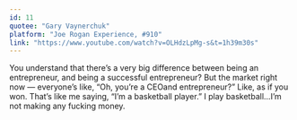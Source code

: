 ```yaml
---
id: 11
quotee: "Gary Vaynerchuk"
platform: "Joe Rogan Experience, #910"
link: "https://www.youtube.com/watch?v=OLHdzLpMg-s&t=1h39m30s"
---
```


You understand that there’s a very big difference between being an entrepreneur, and being a successful entrepreneur? But the market right now — everyone’s like, “Oh, you’re a CEOand entrepreneur?” Like, as if you won. That’s like me saying, “I’m a basketball player.” I play basketball...I’m not making any fucking money.
